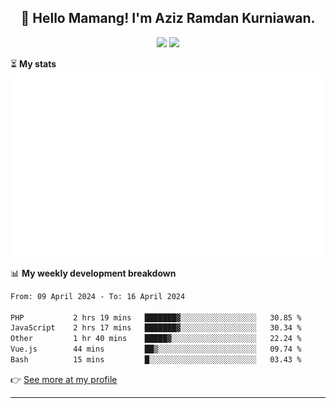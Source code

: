 <h2 align="center">👋 Hello Mamang! I'm Aziz Ramdan Kurniawan.</h2>  
<p align="center">
  <img src="https://komarev.com/ghpvc/?username=azizramdan">
  <img src="https://wakatime.com/badge/user/90056fa0-4c31-4eca-954e-2a3ac05896f9.svg">
</p>
    
⏳ **My stats**  
![](https://raw.githubusercontent.com/azizramdan/github-stats/master/generated/overview.svg#gh-dark-mode-only)

📊 **My weekly development breakdown**
<!--START_SECTION:waka-->

```txt
From: 09 April 2024 - To: 16 April 2024

PHP           2 hrs 19 mins   ███████▓░░░░░░░░░░░░░░░░░   30.85 %
JavaScript    2 hrs 17 mins   ███████▓░░░░░░░░░░░░░░░░░   30.34 %
Other         1 hr 40 mins    █████▓░░░░░░░░░░░░░░░░░░░   22.24 %
Vue.js        44 mins         ██▒░░░░░░░░░░░░░░░░░░░░░░   09.74 %
Bash          15 mins         █░░░░░░░░░░░░░░░░░░░░░░░░   03.43 %
```

<!--END_SECTION:waka-->
👉 [See more at my profile](https://wakatime.com/@azizramdan)
***
